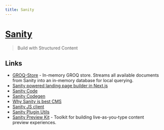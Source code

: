 ```yaml
---
title: Sanity
---
```


# [Sanity](https://www.sanity.io/)

> Build with Structured Content

## Links

- [GROQ-Store](https://github.com/sanity-io/groq-store) - In-memory GROQ store. Streams all available documents from Sanity into an in-memory database for local querying.
- [Sanity powered landing page builder in Next.js](https://github.com/sanity-io/sanity-template-nextjs-landing-pages)
- [Sanity Code](https://github.com/sanity-io/sanity)
- [Sanity Codegen](https://github.com/ricokahler/sanity-codegen)
- [Why Sanity is best CMS](https://twitter.com/kmelve/status/1447674577732186114)
- [Sanity JS client](https://github.com/sanity-io/client)
- [Sanity Plugin Utils](https://github.com/SimeonGriggs/sanity-plugin-utils)
- [Sanity Preview Kit](https://github.com/sanity-io/preview-kit) - Toolkit for building live-as-you-type content preview experiences.
